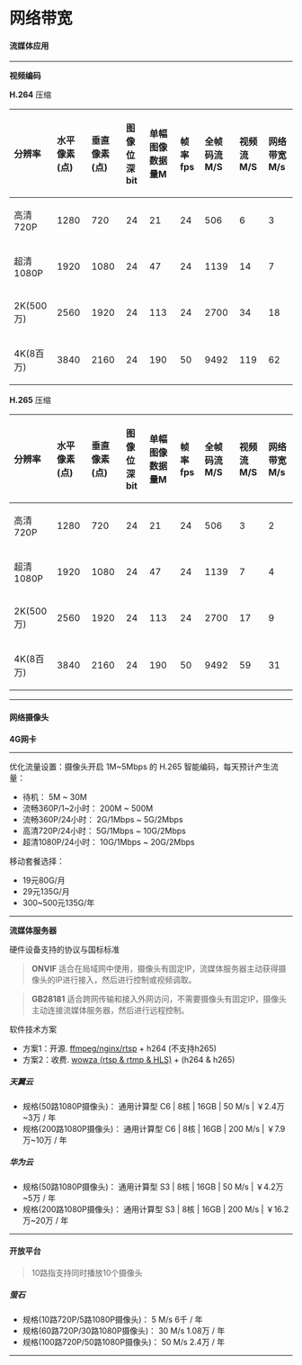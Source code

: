 # 网络带宽

#### 流媒体应用

----

**视频编码**

**H.264** 压缩
<table><thead><tr><th style="text-align:left"><div><div class="table-header"><p>分辨率</p></div></div></th><th style="text-align:left"><div><div class="table-header"><p>水平像素(点)</p></div></div></th><th style="text-align:left"><div><div class="table-header"><p>垂直像素(点)</p></div></div></th><th style="text-align:left"><div><div class="table-header"><p>图像位深bit</p></div></div></th><th style="text-align:left"><div><div class="table-header"><p>单幅图像数据量M</p></div></div></th><th style="text-align:left"><div><div class="table-header"><p>帧率fps</p></div></div></th><th style="text-align:left"><div><div class="table-header"><p>全帧码流M/S</p></div></div></th><th style="text-align:left"><div><div class="table-header"><p>视频流 M/S</p></div></div></th><th style="text-align:left"><div><div class="table-header"><p>网络带宽M/s</p></div></div></th></tr></thead><tbody><tr><td style="text-align:left"><div><div class="table-cell"><p>高清720P</p></div></div></td><td style="text-align:left"><div><div class="table-cell"><p>1280</p></div></div></td><td style="text-align:left"><div><div class="table-cell"><p>720</p></div></div></td><td style="text-align:left"><div><div class="table-cell"><p>24</p></div></div></td><td style="text-align:left"><div><div class="table-cell"><p>21</p></div></div></td><td style="text-align:left"><div><div class="table-cell"><p>24</p></div></div></td><td style="text-align:left"><div><div class="table-cell"><p>506</p></div></div></td><td style="text-align:left"><div><div class="table-cell"><p>6</p></div></div></td><td style="text-align:left"><div><div class="table-cell"><p>3</p></div></div></td></tr><tr><td style="text-align:left"><div><div class="table-cell"><p>超清1080P</p></div></div></td><td style="text-align:left"><div><div class="table-cell"><p>1920</p></div></div></td><td style="text-align:left"><div><div class="table-cell"><p>1080</p></div></div></td><td style="text-align:left"><div><div class="table-cell"><p>24</p></div></div></td><td style="text-align:left"><div><div class="table-cell"><p>47</p></div></div></td><td style="text-align:left"><div><div class="table-cell"><p>24</p></div></div></td><td style="text-align:left"><div><div class="table-cell"><p>1139</p></div></div></td><td style="text-align:left"><div><div class="table-cell"><p>14</p></div></div></td><td style="text-align:left"><div><div class="table-cell"><p>7</p></div></div></td></tr><tr><td style="text-align:left"><div><div class="table-cell"><p>2K(500万)</p></div></div></td><td style="text-align:left"><div><div class="table-cell"><p>2560</p></div></div></td><td style="text-align:left"><div><div class="table-cell"><p>1920</p></div></div></td><td style="text-align:left"><div><div class="table-cell"><p>24</p></div></div></td><td style="text-align:left"><div><div class="table-cell"><p>113</p></div></div></td><td style="text-align:left"><div><div class="table-cell"><p>24</p></div></div></td><td style="text-align:left"><div><div class="table-cell"><p>2700</p></div></div></td><td style="text-align:left"><div><div class="table-cell"><p>34</p></div></div></td><td style="text-align:left"><div><div class="table-cell"><p>18</p></div></div></td></tr><tr><td style="text-align:left"><div><div class="table-cell"><p>4K(8百万)</p></div></div></td><td style="text-align:left"><div><div class="table-cell"><p>3840</p></div></div></td><td style="text-align:left"><div><div class="table-cell"><p>2160</p></div></div></td><td style="text-align:left"><div><div class="table-cell"><p>24</p></div></div></td><td style="text-align:left"><div><div class="table-cell"><p>190</p></div></div></td><td style="text-align:left"><div><div class="table-cell"><p>50</p></div></div></td><td style="text-align:left"><div><div class="table-cell"><p>9492</p></div></div></td><td style="text-align:left"><div><div class="table-cell"><p>119</p></div></div></td><td style="text-align:left"><div><div class="table-cell"><p>62</p></div></div></td></tr></tbody></table>

**H.265** 压缩
<table><thead><tr><th style="text-align:left"><div><div class="table-header"><p>分辨率</p></div></div></th><th style="text-align:left"><div><div class="table-header"><p>水平像素(点)</p></div></div></th><th style="text-align:left"><div><div class="table-header"><p>垂直像素(点)</p></div></div></th><th style="text-align:left"><div><div class="table-header"><p>图像位深bit</p></div></div></th><th style="text-align:left"><div><div class="table-header"><p>单幅图像数据量M</p></div></div></th><th style="text-align:left"><div><div class="table-header"><p>帧率fps</p></div></div></th><th style="text-align:left"><div><div class="table-header"><p>全帧码流M/S</p></div></div></th><th style="text-align:left"><div><div class="table-header"><p>视频流 M/S</p></div></div></th><th style="text-align:left"><div><div class="table-header"><p>网络带宽M/s</p></div></div></th></tr></thead><tbody><tr><td style="text-align:left"><div><div class="table-cell"><p>高清720P</p></div></div></td><td style="text-align:left"><div><div class="table-cell"><p>1280</p></div></div></td><td style="text-align:left"><div><div class="table-cell"><p>720</p></div></div></td><td style="text-align:left"><div><div class="table-cell"><p>24</p></div></div></td><td style="text-align:left"><div><div class="table-cell"><p>21</p></div></div></td><td style="text-align:left"><div><div class="table-cell"><p>24</p></div></div></td><td style="text-align:left"><div><div class="table-cell"><p>506</p></div></div></td><td style="text-align:left"><div><div class="table-cell"><p>3</p></div></div></td><td style="text-align:left"><div><div class="table-cell"><p>2</p></div></div></td></tr><tr><td style="text-align:left"><div><div class="table-cell"><p>超清1080P</p></div></div></td><td style="text-align:left"><div><div class="table-cell"><p>1920</p></div></div></td><td style="text-align:left"><div><div class="table-cell"><p>1080</p></div></div></td><td style="text-align:left"><div><div class="table-cell"><p>24</p></div></div></td><td style="text-align:left"><div><div class="table-cell"><p>47</p></div></div></td><td style="text-align:left"><div><div class="table-cell"><p>24</p></div></div></td><td style="text-align:left"><div><div class="table-cell"><p>1139</p></div></div></td><td style="text-align:left"><div><div class="table-cell"><p>7</p></div></div></td><td style="text-align:left"><div><div class="table-cell"><p>4</p></div></div></td></tr><tr><td style="text-align:left"><div><div class="table-cell"><p>2K(500万)</p></div></div></td><td style="text-align:left"><div><div class="table-cell"><p>2560</p></div></div></td><td style="text-align:left"><div><div class="table-cell"><p>1920</p></div></div></td><td style="text-align:left"><div><div class="table-cell"><p>24</p></div></div></td><td style="text-align:left"><div><div class="table-cell"><p>113</p></div></div></td><td style="text-align:left"><div><div class="table-cell"><p>24</p></div></div></td><td style="text-align:left"><div><div class="table-cell"><p>2700</p></div></div></td><td style="text-align:left"><div><div class="table-cell"><p>17</p></div></div></td><td style="text-align:left"><div><div class="table-cell"><p>9</p></div></div></td></tr><tr><td style="text-align:left"><div><div class="table-cell"><p>4K(8百万)</p></div></div></td><td style="text-align:left"><div><div class="table-cell"><p>3840</p></div></div></td><td style="text-align:left"><div><div class="table-cell"><p>2160</p></div></div></td><td style="text-align:left"><div><div class="table-cell"><p>24</p></div></div></td><td style="text-align:left"><div><div class="table-cell"><p>190</p></div></div></td><td style="text-align:left"><div><div class="table-cell"><p>50</p></div></div></td><td style="text-align:left"><div><div class="table-cell"><p>9492</p></div></div></td><td style="text-align:left"><div><div class="table-cell"><p>59</p></div></div></td><td style="text-align:left"><div><div class="table-cell"><p>31</p></div></div></td></tr></tbody></table>

----

#### 网络摄像头

**4G网卡**

----

优化流量设置：摄像头开启 1M~5Mbps 的 H.265 智能编码，每天预计产生流量：
* 待机：                  5M ~ 30M
* 流畅360P/1~2小时：      200M ~ 500M
* 流畅360P/24小时：    2G/1Mbps ~ 5G/2Mbps
* 高清720P/24小时：    5G/1Mbps ~ 10G/2Mbps
* 超清1080P/24小时：  10G/1Mbps ~ 20G/2Mbps

移动套餐选择：
* 19元80G/月
* 29元135G/月
* 300~500元135G/年


----

**流媒体服务器**

硬件设备支持的协议与国标标准

> **ONVIF** 适合在局域网中使用，摄像头有固定IP，流媒体服务器主动获得摄像头的IP进行接入，然后进行控制或视频调取。

> **GB28181** 适合跨网传输和接入外网访问，不需要摄像头有固定IP，摄像头主动连接流媒体服务器，然后进行远程控制。

软件技术方案

* 方案1：开源. <a href="https://github.com/arut/nginx-rtmp-module" target="_blank">ffmpeg/nginx/rtsp</a> + h264 (不支持h265)
* 方案2：收费. <a href="https://www.wowza.com/docs/how-to-install-and-configure-wowza-streaming-engine" target="_blank">wowza (rtsp & rtmp & HLS)</a> + (h264 & h265)


##### 天翼云

* 规格(50路1080P摄像头)： 通用计算型 C6 | 8核 | 16GB | 50 M/s | ￥2.4万~3万 / 年
* 规格(200路1080P摄像头)： 通用计算型 C6 | 8核 | 16GB | 200 M/s | ￥7.9万~10万 / 年

##### 华为云
* 规格(50路1080P摄像头)： 通用计算型 S3 | 8核 | 16GB | 50 M/s | ￥4.2万~5万 / 年
* 规格(200路1080P摄像头)： 通用计算型 S3 | 8核 | 16GB | 200 M/s | ￥16.2万~20万 / 年

----

#### 开放平台
> 10路指支持同时播放10个摄像头

##### 萤石
* 规格(10路720P/5路1080P摄像头)： 5 M/s  6千 / 年
* 规格(60路720P/30路1080P摄像头)： 30 M/s  1.08万 / 年
* 规格(100路720P/50路1080P摄像头)： 50 M/s  2.4万 / 年


----
